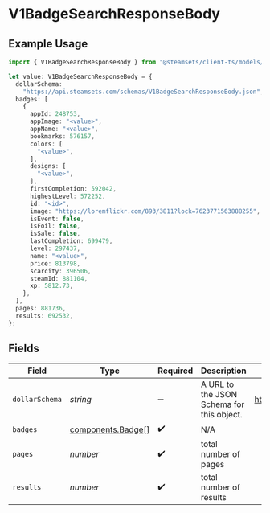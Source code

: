 # V1BadgeSearchResponseBody

## Example Usage

```typescript
import { V1BadgeSearchResponseBody } from "@steamsets/client-ts/models/components";

let value: V1BadgeSearchResponseBody = {
  dollarSchema:
    "https://api.steamsets.com/schemas/V1BadgeSearchResponseBody.json",
  badges: [
    {
      appId: 248753,
      appImage: "<value>",
      appName: "<value>",
      bookmarks: 576157,
      colors: [
        "<value>",
      ],
      designs: [
        "<value>",
      ],
      firstCompletion: 592042,
      highestLevel: 572252,
      id: "<id>",
      image: "https://loremflickr.com/893/3811?lock=7623771563888255",
      isEvent: false,
      isFoil: false,
      isSale: false,
      lastCompletion: 699479,
      level: 297437,
      name: "<value>",
      price: 813798,
      scarcity: 396506,
      steamId: 881104,
      xp: 5812.73,
    },
  ],
  pages: 881736,
  results: 692532,
};
```

## Fields

| Field                                                            | Type                                                             | Required                                                         | Description                                                      | Example                                                          |
| ---------------------------------------------------------------- | ---------------------------------------------------------------- | ---------------------------------------------------------------- | ---------------------------------------------------------------- | ---------------------------------------------------------------- |
| `dollarSchema`                                                   | *string*                                                         | :heavy_minus_sign:                                               | A URL to the JSON Schema for this object.                        | https://api.steamsets.com/schemas/V1BadgeSearchResponseBody.json |
| `badges`                                                         | [components.Badge](../../models/components/badge.md)[]           | :heavy_check_mark:                                               | N/A                                                              |                                                                  |
| `pages`                                                          | *number*                                                         | :heavy_check_mark:                                               | total number of pages                                            |                                                                  |
| `results`                                                        | *number*                                                         | :heavy_check_mark:                                               | total number of results                                          |                                                                  |